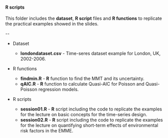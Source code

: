 #### R scripts

This folder includes the **dataset**, **R script** files and **R functions** to replicate the practical examples showed in the slides.

--

* Dataset 
  * **londondataset.csv** - Time-seres dataset example for London, UK, 2002-2006.

* R functions
  * **findmin.R** - **R** function to find the MMT and its uncertainty. 
  * **qAIC.R** - **R** function to calculate Quasi-AIC for Poisson and Quasi-Poisson regression models.

* R scripts
  * **session01.R** - **R** script including the code to replicate the examples for the lecture on basic concepts for the time-series design.
  * **session02.R** - **R** script including the code to replicate the examples for the lecture on quantifying short-term effects of environmental risk factors in the EMME.
